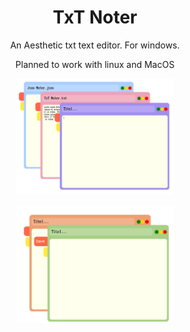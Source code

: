 <h1 align="center">TxT Noter</h1>
<p align="center">An Aesthetic txt text editor. For windows.</p>
<p align="center">Planned to work with linux and MacOS</p>

<p align="center"><img src="https://github.com/RichyLAW/TxT_Noter/blob/main/TxT_Noter_image1.png" width="50%"></p>

<p align="center"><img src="https://github.com/RichyLAW/TxT_Noter/blob/main/TxT_Noter_image2.png" width="50%"></p>
